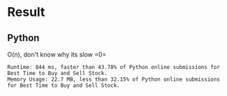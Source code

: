 # Result

## Python
O(n), don't know why its slow =0=
```
Runtime: 844 ms, faster than 43.78% of Python online submissions for Best Time to Buy and Sell Stock.
Memory Usage: 22.7 MB, less than 32.15% of Python online submissions for Best Time to Buy and Sell Stock.
```